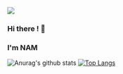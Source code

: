 ![](https://komarev.com/ghpvc/?username=trinhnam12345z&color=008DFF)
### Hi there ! 👋
### I'm NAM 
![Anurag's github stats](https://github-readme-stats.vercel.app/api?username=trinhnam12345z&show_icons=true&theme=default) [![Top Langs](https://github-readme-stats.vercel.app/api/top-langs/?username=trinhnam12345z&layout=compact)](https://github.com/anuraghazra/github-readme-stats) 



